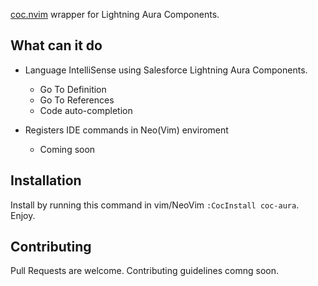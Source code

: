 [coc.nvim](https://github.com/neoclide/coc.nvim) wrapper for Lightning Aura Components.

## What can it do

- Language IntelliSense using Salesforce Lightning Aura Components.
  - Go To Definition
  - Go To References
  - Code auto-completion

- Registers IDE commands in Neo(Vim) enviroment
    - Coming soon

## Installation

Install by running this command in vim/NeoVim `:CocInstall coc-aura`.
Enjoy.


## Contributing

Pull Requests are welcome. Contributing guidelines comng soon.




